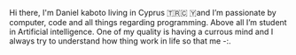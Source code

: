 Hi there,
I'm Daniel kaboto living in Cyprus 🇹🇷🇨 🇾and I’m passionate by computer, code and all things regarding programming.
Above all I’m student in Artificial intelligence.
One of my quality is having a currous mind and I always try to understand how thing work in life so that me -:.
